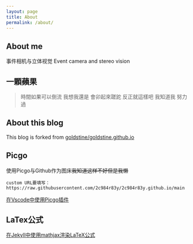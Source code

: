 ```yaml
---
layout: page
title: About
permalink: /about/
---
```

## About me

事件相机与立体视觉
Event camera and stereo vision

## 一顆蘋果

> 時間如果可以倒流 我想我還是
> 會卯起來蹉跎 反正就這樣吧
> 我知道我 努力過

## About this blog

This blog is  forked from  [goldstine/goldstine.github.io](https://github.com/goldstine/goldstine.github.io)

## Picgo

使用Picgo与Github作为图床~~我知道这样不好但是我懒~~ 

`custom URL要填写：https://raw.githubusercontent.com/2c984r83y/2c984r83y.github.io/main`

[在Vscode中使用Picgo插件](https://picgo.github.io/PicGo-Doc/zh/guide/config.html#github%E5%9B%BE%E5%BA%8A)

## LaTex公式

[在Jekyll中使用mathjax渲染LaTeX公式](https://luyuhuang.tech/2019/09/12/use-latex-in-jekyll.html)
